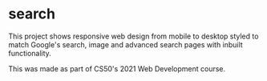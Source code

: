 # search

This project shows responsive web design from mobile to desktop styled to match Google's search, image and advanced search pages with inbuilt functionality.

This was made as part of CS50's 2021 Web Development course.
